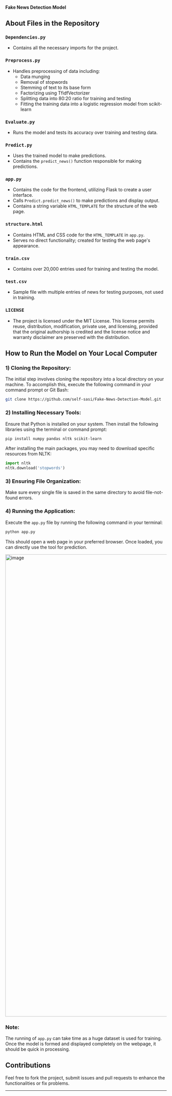 #### Fake News Detection Model

## About Files in the Repository

### `Dependencies.py`
- Contains all the necessary imports for the project.

### `Preprocess.py`
- Handles preprocessing of data including:
  - Data munging
  - Removal of stopwords
  - Stemming of text to its base form
  - Factorizing using TfidfVectorizer
  - Splitting data into 80:20 ratio for training and testing
  - Fitting the training data into a logistic regression model from scikit-learn

### `Evaluate.py`
- Runs the model and tests its accuracy over training and testing data.

### `Predict.py`
- Uses the trained model to make predictions.
- Contains the `predict_news()` function responsible for making predictions.

### `app.py`
- Contains the code for the frontend, utilizing Flask to create a user interface.
- Calls `Predict.predict_news()` to make predictions and display output.
- Contains a string variable `HTML_TEMPLATE` for the structure of the web page.

### `structure.html`
- Contains HTML and CSS code for the `HTML_TEMPLATE` in `app.py`.
- Serves no direct functionality; created for testing the web page's appearance.

### `train.csv`
- Contains over 20,000 entries used for training and testing the model.

### `test.csv`
- Sample file with multiple entries of news for testing purposes, not used in training.

### `LICENSE`
- The project is licensed under the MIT License. This license permits reuse, distribution, modification, private use, and licensing, provided that the original authorship is credited and the license notice and warranty disclaimer are preserved with the distribution.

## How to Run the Model on Your Local Computer

### 1) Cloning the Repository:

The initial step involves cloning the repository into a local directory on your machine. To accomplish this, execute the following command in your command prompt or Git Bash:

```bash
git clone https://github.com/self-sasi/Fake-News-Detection-Model.git
```

### 2) Installing Necessary Tools:

Ensure that Python is installed on your system. Then install the following libraries using the terminal or command prompt:

```bash
pip install numpy pandas nltk scikit-learn
```

After installing the main packages, you may need to download specific resources from NLTK:

```python
import nltk
nltk.download('stopwords')
```

### 3) Ensuring File Organization:

Make sure every single file is saved in the same directory to avoid file-not-found errors.

### 4) Running the Application:

Execute the `app.py` file by running the following command in your terminal:

```bash
python app.py
```

This should open a web page in your preferred browser. Once loaded, you can directly use the tool for prediction.


<img width="1440" alt="image" src="https://github.com/self-sasi/Fake-News-Detection-Model/assets/140454190/a93d122a-5559-4725-883e-af0d4453aeb5">


### Note:

The running of `app.py` can take time as a huge dataset is used for training. Once the model is formed and displayed completely on the webpage, it should be quick in processing.

## Contributions

Feel free to fork the project, submit issues and pull requests to enhance the functionalities or fix problems.

---
